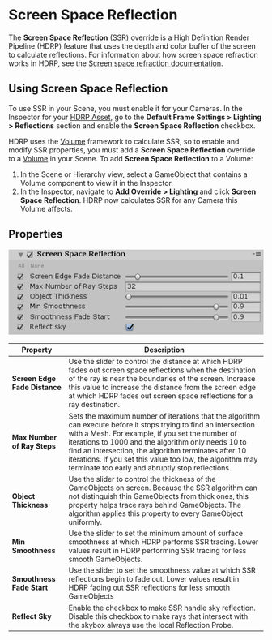 # Screen Space Reflection

The **Screen Space Reflection** (SSR) override is a High Definition Render Pipeline (HDRP) feature that uses the depth and color buffer of the screen to calculate reflections. For information about how screen space refraction works in HDRP, see the [Screen space refraction documentation](Reflection-in-HDRP.html#ScreenSpaceReflection).

## Using Screen Space Reflection

To use SSR in your Scene, you must enable it for your Cameras. In the Inspector for your [HDRP Asset](HDRP-Asset.html), go to the **Default Frame Settings > Lighting > Reflections** section and enable the **Screen Space Reflection** checkbox.

HDRP uses the [Volume](Volumes.html) framework to calculate SSR, so to enable and modify SSR properties, you must add a **Screen Space Reflection** override to a [Volume](Volumes.html) in your Scene. To add **Screen Space Reflection** to a Volume:

1. In the Scene or Hierarchy view, select a GameObject that contains a Volume component to view it in the Inspector.
2. In the Inspector, navigate to **Add Override > Lighting** and click **Screen Space Reflection**. 
   HDRP now calculates SSR for any Camera this Volume affects.

## Properties

![](Images/Override-ScreenSpaceReflection1.png)

| **Property**                  | **Description**                                              |
| ----------------------------- | ------------------------------------------------------------ |
| **Screen Edge Fade Distance** | Use the slider to control the distance at which HDRP fades out screen space reflections when the destination of the ray is near the boundaries of the screen. Increase this value to increase the distance from the screen edge at which HDRP fades out screen space reflections for a ray destination. |
| **Max Number of Ray Steps**   | Sets the maximum number of iterations that the algorithm can execute before it stops trying to find an intersection with a Mesh. For example, if you set the number of iterations to 1000 and the algorithm only needs 10 to find an intersection, the algorithm terminates after 10 iterations. If you set this value too low, the algorithm may terminate too early and abruptly stop reflections. |
| **Object Thickness**          | Use the slider to control the thickness of the GameObjects on screen. Because the SSR algorithm can not distinguish thin GameObjects from thick ones, this property helps trace rays behind GameObjects. The algorithm applies this property to every GameObject uniformly. |
| **Min Smoothness**            | Use the slider to set the minimum amount of surface smoothness at which HDRP performs SSR tracing. Lower values result in HDRP performing SSR tracing for less smooth GameObjects. |
| **Smoothness Fade Start**     | Use the slider to set the smoothness value at which SSR reflections begin to fade out. Lower values result in HDRP fading out SSR reflections for less smooth GameObjects |
| **Reflect Sky**               | Enable the checkbox to make SSR handle sky reflection. Disable this checkbox to make rays that intersect with the skybox always use the local Reflection Probe. |